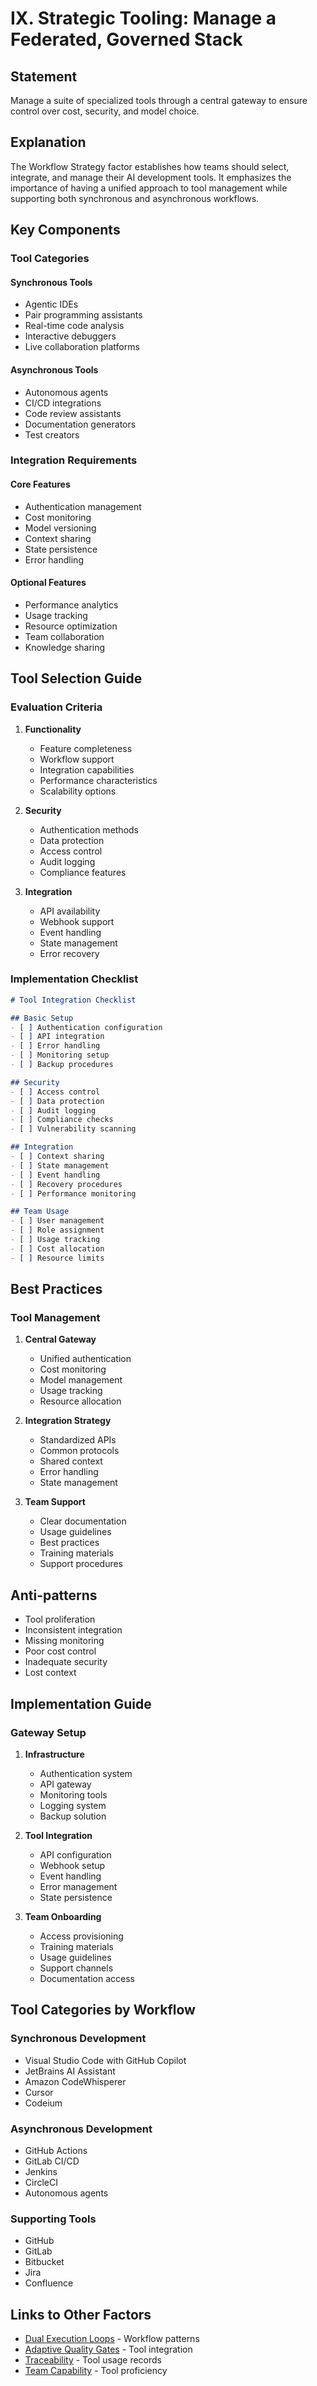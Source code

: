 # IX. Strategic Tooling: Manage a Federated, Governed Stack

## Statement

Manage a suite of specialized tools through a central gateway to ensure control over cost, security, and model choice.

## Explanation

The Workflow Strategy factor establishes how teams should select, integrate, and manage their AI development tools. It emphasizes the importance of having a unified approach to tool management while supporting both synchronous and asynchronous workflows.

## Key Components

### Tool Categories

#### Synchronous Tools
- Agentic IDEs
- Pair programming assistants
- Real-time code analysis
- Interactive debuggers
- Live collaboration platforms

#### Asynchronous Tools
- Autonomous agents
- CI/CD integrations
- Code review assistants
- Documentation generators
- Test creators

### Integration Requirements

#### Core Features
- Authentication management
- Cost monitoring
- Model versioning
- Context sharing
- State persistence
- Error handling

#### Optional Features
- Performance analytics
- Usage tracking
- Resource optimization
- Team collaboration
- Knowledge sharing

## Tool Selection Guide

### Evaluation Criteria

1. **Functionality**
   - Feature completeness
   - Workflow support
   - Integration capabilities
   - Performance characteristics
   - Scalability options

2. **Security**
   - Authentication methods
   - Data protection
   - Access control
   - Audit logging
   - Compliance features

3. **Integration**
   - API availability
   - Webhook support
   - Event handling
   - State management
   - Error recovery

### Implementation Checklist

```markdown
# Tool Integration Checklist

## Basic Setup
- [ ] Authentication configuration
- [ ] API integration
- [ ] Error handling
- [ ] Monitoring setup
- [ ] Backup procedures

## Security
- [ ] Access control
- [ ] Data protection
- [ ] Audit logging
- [ ] Compliance checks
- [ ] Vulnerability scanning

## Integration
- [ ] Context sharing
- [ ] State management
- [ ] Event handling
- [ ] Recovery procedures
- [ ] Performance monitoring

## Team Usage
- [ ] User management
- [ ] Role assignment
- [ ] Usage tracking
- [ ] Cost allocation
- [ ] Resource limits
```

## Best Practices

### Tool Management

1. **Central Gateway**
   - Unified authentication
   - Cost monitoring
   - Model management
   - Usage tracking
   - Resource allocation

2. **Integration Strategy**
   - Standardized APIs
   - Common protocols
   - Shared context
   - Error handling
   - State management

3. **Team Support**
   - Clear documentation
   - Usage guidelines
   - Best practices
   - Training materials
   - Support procedures

## Anti-patterns

- Tool proliferation
- Inconsistent integration
- Missing monitoring
- Poor cost control
- Inadequate security
- Lost context

## Implementation Guide

### Gateway Setup

1. **Infrastructure**
   - Authentication system
   - API gateway
   - Monitoring tools
   - Logging system
   - Backup solution

2. **Tool Integration**
   - API configuration
   - Webhook setup
   - Event handling
   - Error management
   - State persistence

3. **Team Onboarding**
   - Access provisioning
   - Training materials
   - Usage guidelines
   - Support channels
   - Documentation access

## Tool Categories by Workflow

### Synchronous Development
- Visual Studio Code with GitHub Copilot
- JetBrains AI Assistant
- Amazon CodeWhisperer
- Cursor
- Codeium

### Asynchronous Development
- GitHub Actions
- GitLab CI/CD
- Jenkins
- CircleCI
- Autonomous agents

### Supporting Tools
- GitHub
- GitLab
- Bitbucket
- Jira
- Confluence

## Links to Other Factors

- [Dual Execution Loops](dual-execution-loops.md) - Workflow patterns
- [Adaptive Quality Gates](adaptive-quality-gates.md) - Tool integration
- [Traceability](traceability.md) - Tool usage records
- [Team Capability](team-capability.md) - Tool proficiency